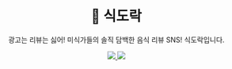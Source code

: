 <h1 align="middle">🍱 식도락</h1>

<p align="middle">광고는 리뷰는 싫어! 미식가들의 솔직 담백한 음식 리뷰 SNS! 식도락입니다.</p>

<div align="center">
    <p dir="auto">
        <a href="https://kukim.notion.site/57d3b9e3bce0462da756284f0fb2060b">
            <img src="https://img.shields.io/badge/Project Docs-000000?style=flat&logo=notion&logoColor=white">
        </a>
        <a href="https://github.com/jjik-muk/sikdorak/wiki">
            <img src="https://img.shields.io/badge/GitHub Wiki-a151d6?style=flat&logo=Github&logoColor=white">
        </a>
    </p>
</div>